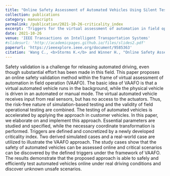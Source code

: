 ```yaml
---
title: "Online Safety Assessment of Automated Vehicles Using Silent Testing"
collection: publications
category: manuscripts
permalink: /publication/2021-10-26-criticality_index
excerpt: 'Triggers for the virtual assessment of automation in field operation (VAAFO) Silent Testing prototype are developed and a criticality index is presented.'
date: 2021-10-26
venue: 'IEEE Transactions on Intelligent Transportation Systems'
#slidesurl: 'http://academicpages.github.io/files/slides2.pdf'
paperurl: 'https://ieeexplore.ieee.org/document/9585363'
citation: 'Wang C., <b>Storms K.</b> and Winner H., "Online Safety Assessment of Automated Vehicles Using Silent Testing," in IEEE Transactions on Intelligent Transportation Systems, vol. 23, no. 8, pp. 13069-13083, Aug. 2022, doi: 10.1109/TITS.2021.3119546'
---
```


Safety validation is a challenge for releasing automated driving, even though substantial effort has been made in this field. This paper proposes an online safety validation method within the frame of virtual assessment of automation in field operation (VAAFO). The basic idea of VAAFO is that a virtual automated vehicle runs in the background, while the physical vehicle is driven in an automated or manual mode. The virtual automated vehicle receives input from real sensors, but has no access to the actuators. Thus, the risk-free nature of simulation-based testing and the validity of field operational testing are combined. The testing of automated vehicles is accelerated by applying the approach in customer vehicles. In this paper, we elaborate on and implement this approach. Essential parameters are studied and specified, while the necessary coordinate transformation is performed. Triggers are defined and concretized by a newly developed criticality index. Two derived simulated cases and a real-world case are utilized to illustrate the VAAFO approach. The study cases show that the safety of automated vehicles can be assessed online and critical scenarios can be discovered by the defined triggers under the framework of VAAFO. The results demonstrate that the proposed approach is able to safely and efficiently test automated vehicles online under real driving conditions and discover unknown unsafe scenarios.